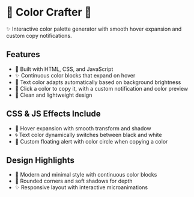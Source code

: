 # 🎨 Color Crafter 🌿
✨ Interactive color palette generator with smooth hover expansion and custom copy notifications.

## Features
- 🎨 Built with HTML, CSS, and JavaScript  
- ✨ Continuous color blocks that expand on hover  
- 🌈 Text color adapts automatically based on background brightness  
- 🖤 Click a color to copy it, with a custom notification and color preview  
- 🚀 Clean and lightweight design  

## CSS & JS Effects Include
- 🎨 Hover expansion with smooth transform and shadow  
- 🌀 Text color dynamically switches between black and white  
- 🌟 Custom floating alert with color circle when copying a color  

## Design Highlights
- 🎨 Modern and minimal style with continuous color blocks  
- 🖤 Rounded corners and soft shadows for depth  
- ✨ Responsive layout with interactive microanimations  

